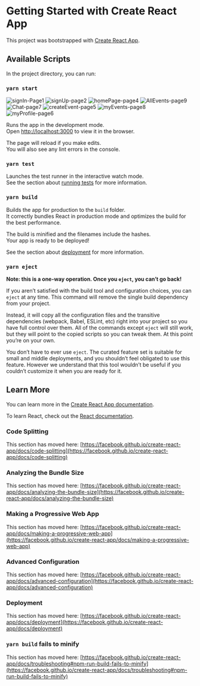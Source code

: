 # Getting Started with Create React App

This project was bootstrapped with [Create React App](https://github.com/facebook/create-react-app).

## Available Scripts

In the project directory, you can run:

### `yarn start`
![signIn-Page1](https://user-images.githubusercontent.com/62279337/142772846-afc37496-33e5-4f85-b62d-942ed99fdcfd.JPG)
![signUp-page2](https://user-images.githubusercontent.com/62279337/142772848-f49fae88-b906-4a9b-8f14-626f6e88bfd2.JPG)
![homePage-page4](https://user-images.githubusercontent.com/62279337/142772842-e9ec08c6-feb3-46ab-8699-24d4a60c3161.JPG)
![AllEvents-page9](https://user-images.githubusercontent.com/62279337/142772838-8915998c-98fc-43f3-ad5e-4c63dfb3a6e5.JPG)
![Chat-page7](https://user-images.githubusercontent.com/62279337/142772840-1f785edd-c56c-4cfa-8c56-265c534a0f05.JPG)
![createEvent-page5](https://user-images.githubusercontent.com/62279337/142772841-201ef36b-ec6a-478b-8206-72ada714b26f.JPG)
![myEvents-page8](https://user-images.githubusercontent.com/62279337/142772844-dea9c8c4-34bc-4124-a95c-c5b537c97d1f.JPG)
![myProfile-page6](https://user-images.githubusercontent.com/62279337/142772845-ddf01607-c615-436e-b236-0df913b00b6e.JPG)


Runs the app in the development mode.\
Open [http://localhost:3000](http://localhost:3000) to view it in the browser.

The page will reload if you make edits.\
You will also see any lint errors in the console.

### `yarn test`

Launches the test runner in the interactive watch mode.\
See the section about [running tests](https://facebook.github.io/create-react-app/docs/running-tests) for more information.

### `yarn build`

Builds the app for production to the `build` folder.\
It correctly bundles React in production mode and optimizes the build for the best performance.

The build is minified and the filenames include the hashes.\
Your app is ready to be deployed!

See the section about [deployment](https://facebook.github.io/create-react-app/docs/deployment) for more information.

### `yarn eject`

**Note: this is a one-way operation. Once you `eject`, you can’t go back!**

If you aren’t satisfied with the build tool and configuration choices, you can `eject` at any time. This command will remove the single build dependency from your project.

Instead, it will copy all the configuration files and the transitive dependencies (webpack, Babel, ESLint, etc) right into your project so you have full control over them. All of the commands except `eject` will still work, but they will point to the copied scripts so you can tweak them. At this point you’re on your own.

You don’t have to ever use `eject`. The curated feature set is suitable for small and middle deployments, and you shouldn’t feel obligated to use this feature. However we understand that this tool wouldn’t be useful if you couldn’t customize it when you are ready for it.

## Learn More

You can learn more in the [Create React App documentation](https://facebook.github.io/create-react-app/docs/getting-started).

To learn React, check out the [React documentation](https://reactjs.org/).

### Code Splitting

This section has moved here: [https://facebook.github.io/create-react-app/docs/code-splitting](https://facebook.github.io/create-react-app/docs/code-splitting)

### Analyzing the Bundle Size

This section has moved here: [https://facebook.github.io/create-react-app/docs/analyzing-the-bundle-size](https://facebook.github.io/create-react-app/docs/analyzing-the-bundle-size)

### Making a Progressive Web App

This section has moved here: [https://facebook.github.io/create-react-app/docs/making-a-progressive-web-app](https://facebook.github.io/create-react-app/docs/making-a-progressive-web-app)

### Advanced Configuration

This section has moved here: [https://facebook.github.io/create-react-app/docs/advanced-configuration](https://facebook.github.io/create-react-app/docs/advanced-configuration)

### Deployment

This section has moved here: [https://facebook.github.io/create-react-app/docs/deployment](https://facebook.github.io/create-react-app/docs/deployment)

### `yarn build` fails to minify

This section has moved here: [https://facebook.github.io/create-react-app/docs/troubleshooting#npm-run-build-fails-to-minify](https://facebook.github.io/create-react-app/docs/troubleshooting#npm-run-build-fails-to-minify)
